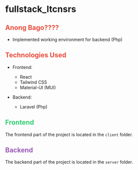 # fullstack_ltcnsrs

## <span style="color: #e74c3c;">Anong Bago????</span>
- Implemented working environment for backend (Php)

## <span style="color: #e74c3c;">Technologies Used</span>

- Frontend:
  - React
  - Tailwind CSS
  - Material-UI (MUI)
  
- Backend:
  - Laravel (Php)

## <span style="color: #2ecc71;">Frontend</span>

The frontend part of the project is located in the `client` folder.

## <span style="color: #9b59b6;">Backend</span>

The backend part of the project is located in the `server` folder.
